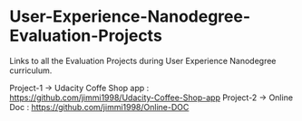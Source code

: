 # User-Experience-Nanodegree-Evaluation-Projects

Links to all the Evaluation Projects during User Experience Nanodegree curriculum.
 
 Project-1 -> Udacity Coffe Shop app : https://github.com/jimmi1998/Udacity-Coffee-Shop-app
 Project-2 -> Online Doc : https://github.com/jimmi1998/Online-DOC

